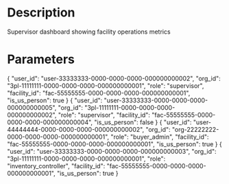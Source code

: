 # Description
Supervisor dashboard showing facility operations metrics

# Parameters

{ "user_id": "user-33333333-0000-0000-0000-000000000002", "org_id": "3pl-11111111-0000-0000-0000-000000000001", "role": "supervisor", "facility_id": "fac-55555555-0000-0000-0000-000000000001", "is_us_person": true }
{ "user_id": "user-33333333-0000-0000-0000-000000000005", "org_id": "3pl-11111111-0000-0000-0000-000000000002", "role": "supervisor", "facility_id": "fac-55555555-0000-0000-0000-000000000004", "is_us_person": false }
{ "user_id": "user-44444444-0000-0000-0000-000000000002", "org_id": "org-22222222-0000-0000-0000-000000000001", "role": "buyer_admin", "facility_id": "fac-55555555-0000-0000-0000-000000000001", "is_us_person": true }
{ "user_id": "user-33333333-0000-0000-0000-000000000003", "org_id": "3pl-11111111-0000-0000-0000-000000000001", "role": "inventory_controller", "facility_id": "fac-55555555-0000-0000-0000-000000000001", "is_us_person": true }